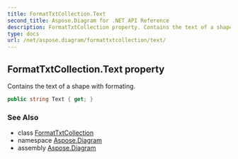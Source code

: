 ```yaml
---
title: FormatTxtCollection.Text
second_title: Aspose.Diagram for .NET API Reference
description: FormatTxtCollection property. Contains the text of a shape with formating
type: docs
url: /net/aspose.diagram/formattxtcollection/text/
---
```

## FormatTxtCollection.Text property

Contains the text of a shape with formating.

```csharp
public string Text { get; }
```

### See Also

* class [FormatTxtCollection](../)
* namespace [Aspose.Diagram](../../formattxtcollection/)
* assembly [Aspose.Diagram](../../../)


